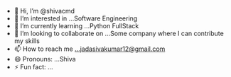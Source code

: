 - 👋 Hi, I’m @shivacmd
- 👀 I’m interested in ...Software Engineering
- 🌱 I’m currently learning ...Python FullStack
- 💞️ I’m looking to collaborate on ...Some company where I can contribute my skills
- 📫 How to reach me ...jadasivakumar12@gmail.com
- 😄 Pronouns: ...Shiva
- ⚡ Fun fact: ...

<!---
shivacmd/shivacmd is a ✨ special ✨ repository because its `README.md` (this file) appears on your GitHub profile.
You can click the Preview link to take a look at your changes.
--->
